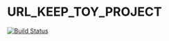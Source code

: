 # URL_KEEP_TOY_PROJECT
[![Build Status](https://travis-ci.org/yajungi/url_keep_toyproject.svg?branch=master)](https://travis-ci.org/yajungi/url_keep_toyproject)
